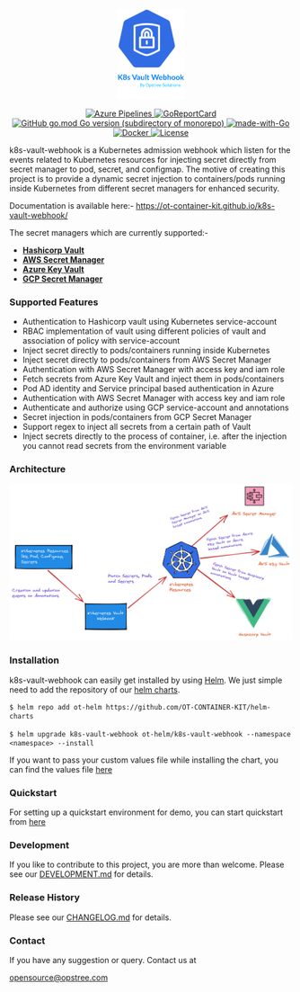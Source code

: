 <div align="center">
    <img src="./static/k8s-vault-webhook-logo.svg" height="160" width="120">
</div>

<p align="center">
  <a href="https://dev.azure.com/opstreedevops/DevOps/_build?definitionId=4">
    <img src="https://dev.azure.com/opstreedevops/DevOps/_apis/build/status/k8s-vault-webhook/k8s-vault-webhook?branchName=master" alt="Azure Pipelines">
  </a>
  <a href="https://goreportcard.com/report/github.com/OT-CONTAINER-KIT/k8s-vault-webhook">
    <img src="https://goreportcard.com/badge/github.com/OT-CONTAINER-KIT/k8s-vault-webhook" alt="GoReportCard">
  </a>
  <a href="http://golang.org">
    <img src="https://img.shields.io/github/go-mod/go-version/OT-CONTAINER-KIT/k8s-vault-webhook" alt="GitHub go.mod Go version (subdirectory of monorepo)">
  </a>
  <a href="http://golang.org">
    <img src="https://img.shields.io/badge/Made%20with-Go-1f425f.svg" alt="made-with-Go">
  </a>
  <a href="https://quay.io/repository/opstree/k8s-vault-webhook">
    <img src="https://img.shields.io/badge/container-ready-green" alt="Docker">
  </a>
  <a href="https://github.com/OT-CONTAINER-KIT/k8s-vault-webhook/master/LICENSE">
    <img src="https://img.shields.io/badge/License-Apache%202.0-blue.svg" alt="License">
  </a>
</p>

k8s-vault-webhook is a Kubernetes admission webhook which listen for the events related to Kubernetes resources for injecting secret directly from secret manager to pod, secret, and configmap.
The motive of creating this project is to provide a dynamic secret injection to containers/pods running inside Kubernetes from different secret managers for enhanced security.

Documentation is available here:- https://ot-container-kit.github.io/k8s-vault-webhook/

The secret managers which are currently supported:-

- **[Hashicorp Vault](https://www.vaultproject.io/)**
- **[AWS Secret Manager](https://aws.amazon.com/secrets-manager/)**
- **[Azure Key Vault](https://azure.microsoft.com/en-in/services/key-vault/)**
- **[GCP Secret Manager](https://cloud.google.com/secret-manager)**

### Supported Features

- Authentication to Hashicorp vault using Kubernetes service-account
- RBAC implementation of vault using different policies of vault and association of policy with service-account
- Inject secret directly to pods/containers running inside Kubernetes
- Inject secret directly to pods/containers from AWS Secret Manager
- Authentication with AWS Secret Manager with access key and iam role
- Fetch secrets from Azure Key Vault and inject them in pods/containers
- Pod AD identity and Service principal based authentication in Azure
- Authentication with AWS Secret Manager with access key and iam role
- Authenticate and authorize using GCP service-account and annotations
- Secret injection in pods/containers from GCP Secret Manager
- Support regex to inject all secrets from a certain path of Vault
- Inject secrets directly to the process of container, i.e. after the injection you cannot read secrets from the environment variable

### Architecture

<div align="center">
    <img src="./static/k8s-vault-webhook-arc.png">
</div>

### Installation

k8s-vault-webhook can easily get installed by using [Helm](https://helm.sh/). We just simple need to add the repository of our [helm charts](https://github.com/OT-CONTAINER-KIT/helm-charts).

```shell
$ helm repo add ot-helm https://github.com/OT-CONTAINER-KIT/helm-charts

$ helm upgrade k8s-vault-webhook ot-helm/k8s-vault-webhook --namespace <namespace> --install
```

If you want to pass your custom values file while installing the chart, you can find the values file [here](https://github.com/OT-CONTAINER-KIT/helm-charts/blob/main/charts/k8s-vault-webhook/values.yaml)

### Quickstart

For setting up a quickstart environment for demo, you can start quickstart from [here](https://ot-container-kit.github.io/k8s-vault-webhook/)

### Development

If you like to contribute to this project, you are more than welcome. Please see our [DEVELOPMENT.md](./DEVELOPMENT.md) for details.

### Release History

Please see our [CHANGELOG.md](./CHANGELOG.md) for details.

### Contact

If you have any suggestion or query. Contact us at

[opensource@opstree.com](mailto:opensource@opstree.com)

